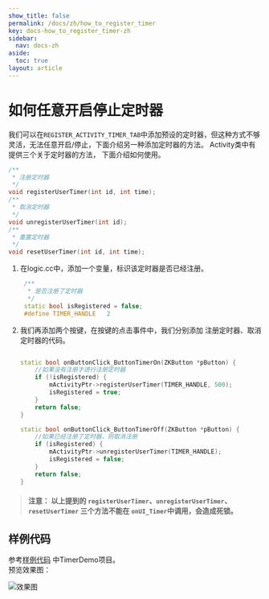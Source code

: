 ```yaml
---
show_title: false
permalink: /docs/zh/how_to_register_timer
key: docs-how_to_register_timer-zh
sidebar:
  nav: docs-zh
aside:
  toc: true
layout: article
---
```

# 如何任意开启停止定时器
我们可以在`REGISTER_ACTIVITY_TIMER_TAB`中添加预设的定时器，但这种方式不够灵活，无法任意开启/停止，下面介绍另一种添加定时器的方法。
Activity类中有提供三个关于定时器的方法， 下面介绍如何使用。
```c++
/**
 * 注册定时器
 */
void registerUserTimer(int id, int time);
/**
 * 取消定时器
 */
void unregisterUserTimer(int id);
/**
 * 重置定时器
 */
void resetUserTimer(int id, int time);
```

1. 在logic.cc中，添加一个变量，标识该定时器是否已经注册。

    ```c++
     /**
      * 是否注册了定时器
      */
     static bool isRegistered = false;
     #define TIMER_HANDLE   2

    ```
2. 我们再添加两个按键，在按键的点击事件中，我们分别添加 注册定时器、取消定时器的代码。  

    ```c++

    static bool onButtonClick_ButtonTimerOn(ZKButton *pButton) {
        //如果没有注册才进行注册定时器
        if (!isRegistered) {
            mActivityPtr->registerUserTimer(TIMER_HANDLE, 500);
            isRegistered = true;
        }
        return false;
    }

    static bool onButtonClick_ButtonTimerOff(ZKButton *pButton) {
        //如果已经注册了定时器，则取消注册
        if (isRegistered) {
            mActivityPtr->unregisterUserTimer(TIMER_HANDLE);
            isRegistered = false;
        }
        return false;
    }

    ```

> #### 注意：  以上提到的 `registerUserTimer`、`unregisterUserTimer`、`resetUserTimer` 三个方法不能在 `onUI_Timer`中调用，会造成死锁。
 
## <span id = "example_download">样例代码</span>
参考[样例代码](demo_download#demo_download) 中TimerDemo项目。   
预览效果图： 

![效果图](assets/timer/example_preview2.png)
     